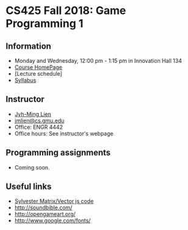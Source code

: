 # CS425 Fall 2018: Game Programming 1


## Information
- Monday and Wednesday, 12:00 pm - 1:15 pm in Innovation Hall 134
- [Course HomePage](https://github.com/jmlien/CS425-2018)
- [Lecture schedule]
- [Syllabus](https://cs.gmu.edu/media/syllabi/Fall2018/CS_425LienJ001.html)

## Instructor

- [Jyh-Ming Lien](http://cs.gmu.edu/~jmlien)
- jmlien@cs.gmu.edu
- Office: ENGR 4442
- Office hours: See instructor's webpage

## Programming assignments
- Coming soon.

## Useful links
- [Sylvester Matrix/Vector js code](http://sylvester.jcoglan.com/)
- http://soundbible.com/
- http://opengameart.org/
- http://www.google.com/fonts/
